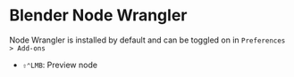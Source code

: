 # Blender Node Wrangler

Node Wrangler is installed by default and can be toggled on in `Preferences > Add-ons`

- `⇧⌃LMB`: Preview node
